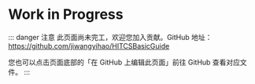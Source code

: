 # Work in Progress

::: danger 注意
此页面尚未完工，欢迎您加入贡献。GitHub 地址：https://github.com/jiwangyihao/HITCSBasicGuide

您也可以点击页面底部的「在 GitHub 上编辑此页面」前往 GitHub 查看对应文件。
:::
